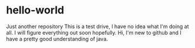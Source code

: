 # hello-world
Just another repository
This is a test drive, I have no idea what I'm doing at all. I will figure everything out soon hopefully.
Hi, I'm new to github and I have a pretty good understanding of java. 
